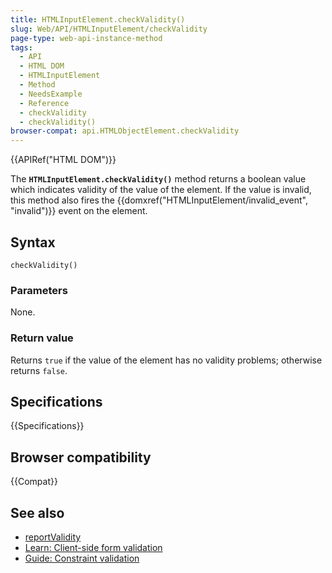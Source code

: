```yaml
---
title: HTMLInputElement.checkValidity()
slug: Web/API/HTMLInputElement/checkValidity
page-type: web-api-instance-method
tags:
  - API
  - HTML DOM
  - HTMLInputElement
  - Method
  - NeedsExample
  - Reference
  - checkValidity
  - checkValidity()
browser-compat: api.HTMLObjectElement.checkValidity
---
```


{{APIRef("HTML DOM")}}

The **`HTMLInputElement.checkValidity()`** method returns a boolean value which indicates validity of the value of the element. If the value is invalid, this method also fires the {{domxref("HTMLInputElement/invalid_event", "invalid")}} event on the element.

## Syntax

```js-nolint
checkValidity()
```

### Parameters

None.

### Return value

Returns `true` if the value of the element has no validity problems; otherwise returns `false`.

## Specifications

{{Specifications}}

## Browser compatibility

{{Compat}}

## See also

- [reportValidity](/en-US/docs/Web/API/HTMLInputElement/reportValidity)
- [Learn: Client-side form validation](/en-US/docs/Learn/Forms/Form_validation)
- [Guide: Constraint validation](/en-US/docs/Web/Guide/HTML/Constraint_validation)
